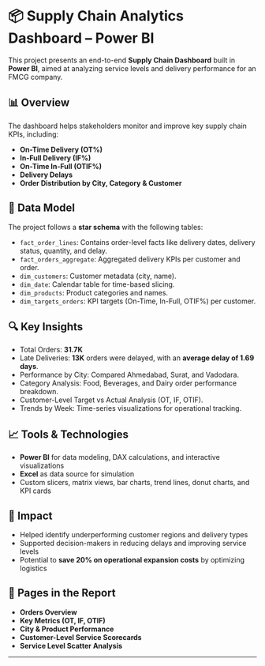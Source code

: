 # 📦 Supply Chain Analytics Dashboard – Power BI

This project presents an end-to-end **Supply Chain Dashboard** built in **Power BI**, aimed at analyzing service levels and delivery performance for an FMCG company.

## 📊 Overview

The dashboard helps stakeholders monitor and improve key supply chain KPIs, including:

- **On-Time Delivery (OT%)**
- **In-Full Delivery (IF%)**
- **On-Time In-Full (OTIF%)**
- **Delivery Delays**
- **Order Distribution by City, Category & Customer**

## 🧩 Data Model

The project follows a **star schema** with the following tables:

- `fact_order_lines`: Contains order-level facts like delivery dates, delivery status, quantity, and delay.
- `fact_orders_aggregate`: Aggregated delivery KPIs per customer and order.
- `dim_customers`: Customer metadata (city, name).
- `dim_date`: Calendar table for time-based slicing.
- `dim_products`: Product categories and names.
- `dim_targets_orders`: KPI targets (On-Time, In-Full, OTIF%) per customer.

## 🔍 Key Insights

- Total Orders: **31.7K**
- Late Deliveries: **13K** orders were delayed, with an **average delay of 1.69 days**.
- Performance by City: Compared Ahmedabad, Surat, and Vadodara.
- Category Analysis: Food, Beverages, and Dairy order performance breakdown.
- Customer-Level Target vs Actual Analysis (OT, IF, OTIF).
- Trends by Week: Time-series visualizations for operational tracking.

## 📈 Tools & Technologies

- **Power BI** for data modeling, DAX calculations, and interactive visualizations
- **Excel** as data source for simulation
- Custom slicers, matrix views, bar charts, trend lines, donut charts, and KPI cards

## 🚀 Impact

- Helped identify underperforming customer regions and delivery types
- Supported decision-makers in reducing delays and improving service levels
- Potential to **save 20% on operational expansion costs** by optimizing logistics

## 📁 Pages in the Report

- **Orders Overview**
- **Key Metrics (OT, IF, OTIF)**
- **City & Product Performance**
- **Customer-Level Service Scorecards**
- **Service Level Scatter Analysis**

---
